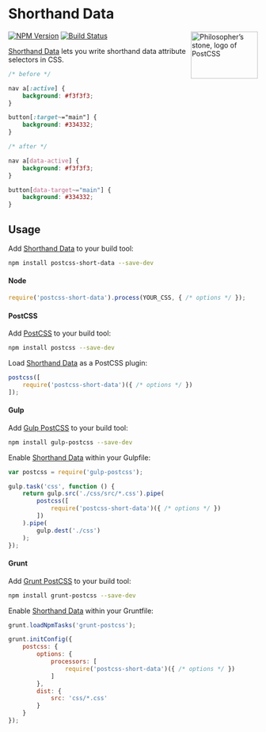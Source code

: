 # Shorthand Data

<img align="right" width="135" height="95" src="http://postcss.github.io/postcss/logo-leftp.png" title="Philosopher’s stone, logo of PostCSS">

[![NPM Version][npm-img]][npm] [![Build Status][ci-img]][ci]

[Shorthand Data] lets you write shorthand data attribute selectors in CSS.

```css
/* before */

nav a[:active] {
	background: #f3f3f3;
}

button[:target~="main"] {
	background: #334332;
}

/* after */

nav a[data-active] {
	background: #f3f3f3;
}

button[data-target~="main"] {
	background: #334332;
}
```

## Usage

Add [Shorthand Data] to your build tool:

```bash
npm install postcss-short-data --save-dev
```

#### Node

```js
require('postcss-short-data').process(YOUR_CSS, { /* options */ });
```

#### PostCSS

Add [PostCSS] to your build tool:

```bash
npm install postcss --save-dev
```

Load [Shorthand Data] as a PostCSS plugin:

```js
postcss([
	require('postcss-short-data')({ /* options */ })
]);
```

#### Gulp

Add [Gulp PostCSS] to your build tool:

```bash
npm install gulp-postcss --save-dev
```

Enable [Shorthand Data] within your Gulpfile:

```js
var postcss = require('gulp-postcss');

gulp.task('css', function () {
	return gulp.src('./css/src/*.css').pipe(
		postcss([
			require('postcss-short-data')({ /* options */ })
		])
	).pipe(
		gulp.dest('./css')
	);
});
```

#### Grunt

Add [Grunt PostCSS] to your build tool:

```bash
npm install grunt-postcss --save-dev
```

Enable [Shorthand Data] within your Gruntfile:

```js
grunt.loadNpmTasks('grunt-postcss');

grunt.initConfig({
	postcss: {
		options: {
			processors: [
				require('postcss-short-data')({ /* options */ })
			]
		},
		dist: {
			src: 'css/*.css'
		}
	}
});
```

[ci]:      https://travis-ci.org/jonathantneal/postcss-short-data
[ci-img]:  https://img.shields.io/travis/jonathantneal/postcss-short-data.svg
[npm]:     https://www.npmjs.com/package/postcss-short-data
[npm-img]: https://img.shields.io/npm/v/postcss-short-data.svg

[Gulp PostCSS]:  https://github.com/postcss/gulp-postcss
[Grunt PostCSS]: https://github.com/nDmitry/grunt-postcss
[PostCSS]:       https://github.com/postcss/postcss

[Shorthand Data]: https://github.com/jonathantneal/postcss-short-data
